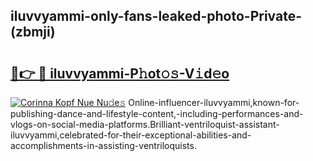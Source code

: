## iluvvyammi-only-fans​-leaked-photo​-Private-(zbmji)


# <h2><a href="https://mediaupload.pro?title=iluvvyammi&ref=git">🔗👉 🔴 iluvvyammi-P𝚑ot𝚘𝚜-V𝚒d𝚎o</a></h2>

[![Corinna Kopf Nue Nu𝚍e𝚜](https://i.imgur.com/0qMVB7G.gif)](https://mediaupload.pro?title=iluvvyammi&ref=git)
Online-influencer-iluvvyammi,known-for-publishing-dance-and-lifestyle-content,-including-performances-and-vlogs-on-social-media-platforms.Brilliant-ventriloquist-assistant-iluvvyammi,celebrated-for-their-exceptional-abilities-and-accomplishments-in-assisting-ventriloquists.  
